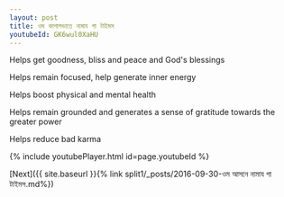 ```yaml
---
layout: post
title: ওম কাপালভাতে নামায গা টাইমস
youtubeId: GK6wul0XaHU
---
```

 
 
Helps get goodness, bliss and peace and God's blessings
 
Helps remain focused, help generate inner energy 
 
Helps boost physical and mental health 
 
Helps remain grounded and generates a sense of gratitude towards the greater power 
 
Helps reduce bad karma
 
 
 
 


{% include youtubePlayer.html id=page.youtubeId %}
 
[Next]({{ site.baseurl }}{% link  split1/_posts/2016-09-30-ওম আসনে নামায গা টাইমস.md%})
 
